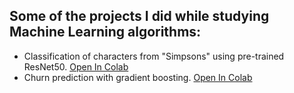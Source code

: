 ## Some of the projects I did while studying Machine Learning algorithms:
* Classification of characters from "Simpsons" using pre-trained ResNet50. [Open In Colab](https://colab.research.google.com/drive/1rhzP1bP-_cyyhKIPShE96NI_6lzHqgVH?usp=sharing)
* Churn prediction with gradient boosting. [Open In Colab](https://colab.research.google.com/drive/1uxlGwS34fqfS1CZvgwJOVx11EVeWwC5M?usp=sharing)
